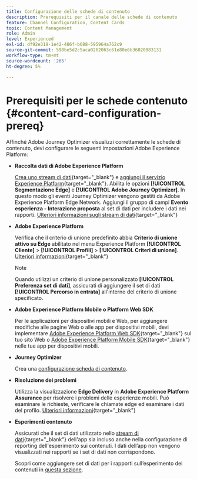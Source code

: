 ```yaml
---
title: Configurazione delle schede di contenuto
description: Prerequisiti per il canale delle schede di contenuto
feature: Channel Configuration, Content Cards
topic: Content Management
role: Admin
level: Experienced
exl-id: df92e319-1e42-486f-b688-595964a762c9
source-git-commit: 598be5d2c5aca0262063c61e80e6b36020983131
workflow-type: tm+mt
source-wordcount: '265'
ht-degree: 5%

---
```


# Prerequisiti per le schede contenuto {#content-card-configuration-prereq}

Affinché Adobe Journey Optimizer visualizzi correttamente le schede di contenuto, devi configurare le seguenti impostazioni Adobe Experience Platform:

* **Raccolta dati di Adobe Experience Platform**

  [Crea uno stream di dati](https://experienceleague.adobe.com/en/docs/experience-platform/datastreams/configure){target="_blank"} e [aggiungi il servizio Experience Platform](https://experienceleague.adobe.com/en/docs/experience-platform/datastreams/configure#aep){target="_blank"}. Abilita le opzioni **[!UICONTROL Segmentazione Edge]** e **[!UICONTROL Adobe Journey Optimizer]**. In questo modo gli eventi Journey Optimizer vengono gestiti da Adobe Experience Platform Edge Network.
Aggiungi il gruppo di campi **Evento esperienza - Interazione proposta** al set di dati per includere i dati nei rapporti. [Ulteriori informazioni sugli stream di dati](https://experienceleague.adobe.com/en/docs/experience-platform/datastreams/configure){target="_blank"}

* **Adobe Experience Platform**

  Verifica che il criterio di unione predefinito abbia **Criterio di unione attivo su Edge** abilitato nel menu Experience Platform **[!UICONTROL Cliente]** > **[!UICONTROL Profili]** > **[!UICONTROL Criteri di unione]**. [Ulteriori informazioni](https://experienceleague.adobe.com/docs/experience-platform/profile/merge-policies/ui-guide.html#configure){target="_blank"}

  >[!NOTE]
  >
  >Quando utilizzi un criterio di unione personalizzato **[!UICONTROL Preferenza set di dati]**, assicurati di aggiungere il set di dati **[!UICONTROL Percorso in entrata]** all&#39;interno del criterio di unione specificato.

* **Adobe Experience Platform Mobile o Platform Web SDK**

  Per le applicazioni per dispositivi mobili e Web, per aggiungere modifiche alle pagine Web o alle app per dispositivi mobili, devi implementare [Adobe Experience Platform Web SDK](https://experienceleague.adobe.com/it/docs/platform-learn/implement-web-sdk/overview){target="_blank"} sul tuo sito Web o [Adobe Experience Platform Mobile SDK](https://developer.adobe.com/client-sdks/home/){target="_blank"} nelle tue app per dispositivi mobili.

* **Journey Optimizer**

  Crea una [configurazione scheda di contenuto](#content-card-configuration).

* **Risoluzione dei problemi**

  Utilizza la visualizzazione **Edge Delivery** in **Adobe Experience Platform Assurance** per risolvere i problemi delle esperienze mobili. Può esaminare le richieste, verificare le chiamate edge ed esaminare i dati del profilo. [Ulteriori informazioni](https://experienceleague.adobe.com/it/docs/experience-platform/assurance/view/edge-delivery){target="_blank"}

* **Esperimenti contenuto**

  Assicurati che il set di dati utilizzato nello [stream di dati](https://experienceleague.adobe.com/en/docs/experience-platform/datastreams/overview#_blank){target="_blank"} dell&#39;app sia incluso anche nella configurazione di reporting dell&#39;esperimento sui contenuti. I dati dell’app non vengono visualizzati nei rapporti se i set di dati non corrispondono.

  Scopri come aggiungere set di dati per i rapporti sull’esperimento dei contenuti in [questa sezione](../reports/reporting-configuration.md).
